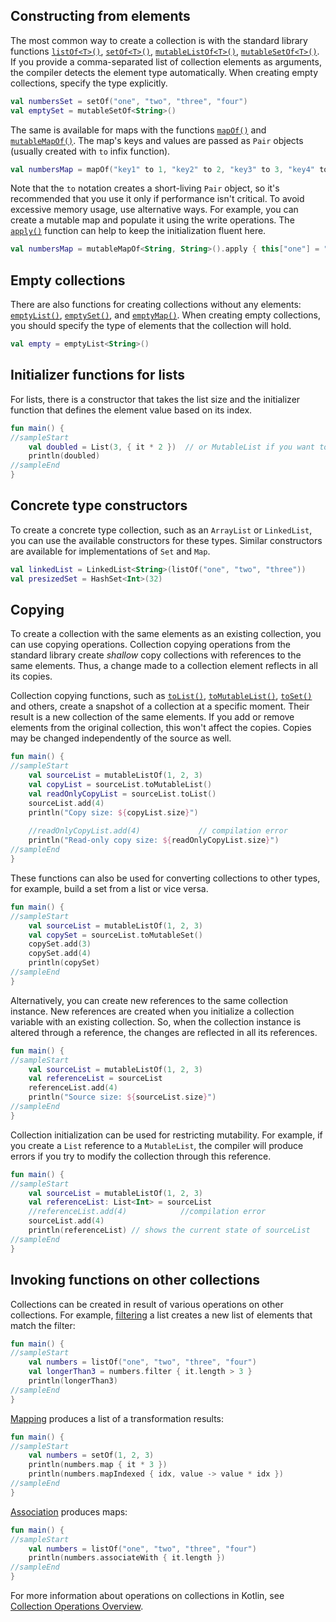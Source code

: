 [//]: # (title: Constructing collections)

## Constructing from elements

The most common way to create a collection is with the standard library functions [`listOf<T>()`](https://kotlinlang.org/api/latest/jvm/stdlib/kotlin.collections/list-of.html), [`setOf<T>()`](https://kotlinlang.org/api/latest/jvm/stdlib/kotlin.collections/set-of.html), [`mutableListOf<T>()`](https://kotlinlang.org/api/latest/jvm/stdlib/kotlin.collections/mutable-list-of.html), [`mutableSetOf<T>()`](https://kotlinlang.org/api/latest/jvm/stdlib/kotlin.collections/mutable-set-of.html).
If you provide a comma-separated list of collection elements as arguments, the compiler detects the element type automatically.  When creating empty collections, specify the type explicitly.



```kotlin
val numbersSet = setOf("one", "two", "three", "four")
val emptySet = mutableSetOf<String>()
```


The same is available for maps with the functions [`mapOf()`](https://kotlinlang.org/api/latest/jvm/stdlib/kotlin.collections/map-of.html) and [`mutableMapOf()`](https://kotlinlang.org/api/latest/jvm/stdlib/kotlin.collections/mutable-map-of.html). The map's keys and values are passed as `Pair` objects (usually created with `to` infix function).



```kotlin
val numbersMap = mapOf("key1" to 1, "key2" to 2, "key3" to 3, "key4" to 1)
```


Note that the `to` notation creates a short-living `Pair` object, so it's recommended that you use it only if performance isn't critical.
To avoid excessive memory usage, use alternative ways. For example, you can create a mutable map and populate it using the write operations.
The [`apply()`](scope-functions.md#apply) function can help to keep the initialization fluent here.



```kotlin
val numbersMap = mutableMapOf<String, String>().apply { this["one"] = "1"; this["two"] = "2" }
```


## Empty collections

There are also functions for creating collections without any elements: [`emptyList()`](https://kotlinlang.org/api/latest/jvm/stdlib/kotlin.collections/empty-list.html), [`emptySet()`](https://kotlinlang.org/api/latest/jvm/stdlib/kotlin.collections/empty-set.html), and [`emptyMap()`](https://kotlinlang.org/api/latest/jvm/stdlib/kotlin.collections/empty-map.html).
When creating empty collections, you should specify the type of elements that the collection will hold.



```kotlin
val empty = emptyList<String>()
```


## Initializer functions for lists

For lists, there is a constructor that takes the list size and the initializer function that defines the element value based on its index.



```kotlin
fun main() {
//sampleStart
    val doubled = List(3, { it * 2 })  // or MutableList if you want to change its content later
    println(doubled)
//sampleEnd
}
```


## Concrete type constructors

To create a concrete type collection, such as an `ArrayList` or `LinkedList`, you can use the available constructors for these types.
Similar constructors are available for implementations of `Set` and `Map`.



```kotlin
val linkedList = LinkedList<String>(listOf("one", "two", "three"))
val presizedSet = HashSet<Int>(32)
```


## Copying

To create a collection with the same elements as an existing collection, you can use copying operations. Collection copying operations from the standard library create _shallow_ copy collections with references to the same elements.
Thus, a change made to a collection element reflects in all its copies.

Collection copying functions, such as [`toList()`](https://kotlinlang.org/api/latest/jvm/stdlib/kotlin.collections/to-list.html), [`toMutableList()`](https://kotlinlang.org/api/latest/jvm/stdlib/kotlin.collections/to-mutable-list.html), [`toSet()`](https://kotlinlang.org/api/latest/jvm/stdlib/kotlin.collections/to-set.html) and others, create a snapshot of a collection at a specific moment.
Their result is a new collection of the same elements.
If you add or remove elements from the original collection, this won't affect the copies. Copies may be changed independently of the source as well.



```kotlin
fun main() {
//sampleStart
    val sourceList = mutableListOf(1, 2, 3)
    val copyList = sourceList.toMutableList()
    val readOnlyCopyList = sourceList.toList()
    sourceList.add(4)
    println("Copy size: ${copyList.size}")   
    
    //readOnlyCopyList.add(4)             // compilation error
    println("Read-only copy size: ${readOnlyCopyList.size}")
//sampleEnd
}
```


These functions can also be used for converting collections to other types, for example, build a set from a list or vice versa.



```kotlin
fun main() {
//sampleStart
    val sourceList = mutableListOf(1, 2, 3)    
    val copySet = sourceList.toMutableSet()
    copySet.add(3)
    copySet.add(4)    
    println(copySet)
//sampleEnd
}
```


Alternatively, you can create new references to the same collection instance. New references are created when you initialize a collection variable with an existing collection.
So, when the collection instance is altered through a reference, the changes are reflected in all its references.



```kotlin
fun main() {
//sampleStart
    val sourceList = mutableListOf(1, 2, 3)
    val referenceList = sourceList
    referenceList.add(4)
    println("Source size: ${sourceList.size}")
//sampleEnd
}
```


Collection initialization can be used for restricting mutability. For example, if you create a `List` reference to a `MutableList`, the compiler will produce errors if you try to modify the collection through this reference.



```kotlin
fun main() {
//sampleStart 
    val sourceList = mutableListOf(1, 2, 3)
    val referenceList: List<Int> = sourceList
    //referenceList.add(4)            //compilation error
    sourceList.add(4)
    println(referenceList) // shows the current state of sourceList
//sampleEnd
}
```


## Invoking functions on other collections

Collections can be created in result of various operations on other collections. For example, [filtering](collection-filtering.md) a list creates a new list of elements that match the filter:



```kotlin
fun main() {
//sampleStart 
    val numbers = listOf("one", "two", "three", "four")  
    val longerThan3 = numbers.filter { it.length > 3 }
    println(longerThan3)
//sampleEnd
}
```


[Mapping](collection-transformations.md#mapping) produces a list of a transformation results:



```kotlin
fun main() {
//sampleStart 
    val numbers = setOf(1, 2, 3)
    println(numbers.map { it * 3 })
    println(numbers.mapIndexed { idx, value -> value * idx })
//sampleEnd
}
```


[Association](collection-transformations.md#association) produces maps:



```kotlin
fun main() {
//sampleStart
    val numbers = listOf("one", "two", "three", "four")
    println(numbers.associateWith { it.length })
//sampleEnd
}
```


For more information about operations on collections in Kotlin, see [Collection Operations Overview](collection-operations.md).
